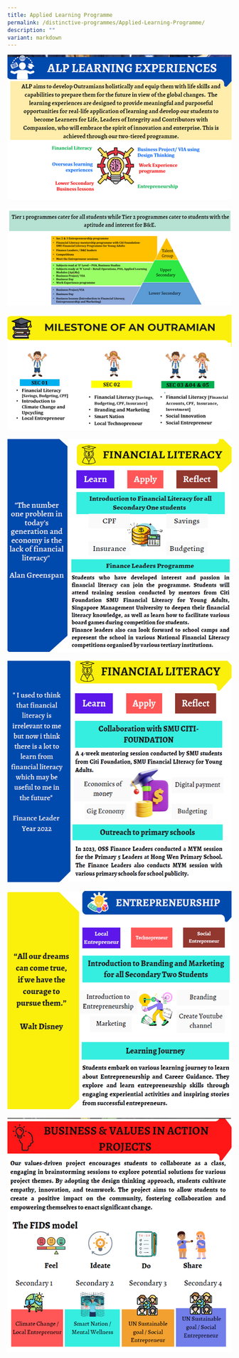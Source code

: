 ```yaml
---
title: Applied Learning Programme
permalink: /distinctive-programmes/Applied-Learning-Programme/
description: ""
variant: markdown
---
```

![](/images/Picture1_copy.jpg)<br><br>
![](/images/Picture2_copy.jpg)<br><br>
![](/images/Picture3_copy.jpg)<br><br>
![](/images/Picture4_copy.jpg)<br><br>
![](/images/Picture5_copy.jpg)<br><br>
![](/images/Picture6_copy.jpg)<br><br>
![](/images/Picture7_copy.jpg)
